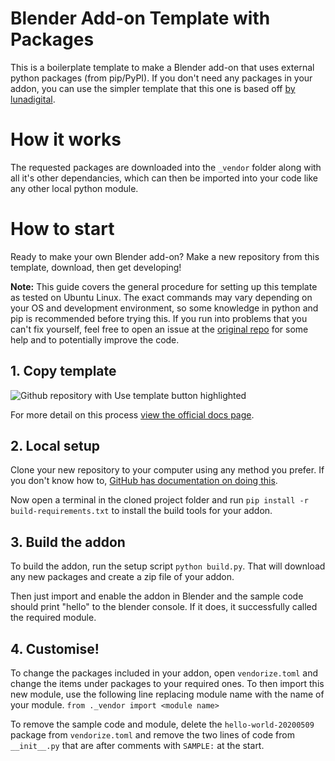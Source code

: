 # Blender Add-on Template with Packages
This is a boilerplate template to make a Blender add-on that uses external python packages (from pip/PyPI). If you don't need any packages in your addon, you can use the simpler template that this one is based off [by lunadigital](https://github.com/lunadigital/blender-addon-template).

# How it works
The requested packages are downloaded into the `_vendor` folder along with all it's other dependancies, which can then be imported into your code like any other local python module.

# How to start
Ready to make your own Blender add-on? Make a new repository from this template, download, then get developing!

**Note:** This guide covers the general procedure for setting up this template as tested on Ubuntu Linux. The exact commands may vary depending on your OS and development environment, so some knowledge in python and pip is recommended before trying this. If you run into problems that you can't fix yourself, feel free to open an issue at the [original repo](https://github.com/TheTrueCoder/blender-addon-template) for some help and to potentially improve the code.

## 1. Copy template
![Github repository with Use template button highlighted](https://docs.github.com/assets/cb-36544/images/help/repository/use-this-template-button.png)

For more detail on this process [view the official docs page](https://docs.github.com/en/repositories/creating-and-managing-repositories/creating-a-repository-from-a-template).

## 2. Local setup
Clone your new repository to your computer using any method you prefer. If you don't know how to, [GitHub has documentation on doing this](https://docs.github.com/en/repositories/creating-and-managing-repositories/cloning-a-repository). 

Now open a terminal in the cloned project folder and run `pip install -r build-requirements.txt` to install the build tools for your addon.

## 3. Build the addon
To build the addon, run the setup script `python build.py`. That will download any new packages and create a zip file of your addon.

Then just import and enable the addon in Blender and the sample code should print "hello" to the blender console. If it does, it successfully called the required module.

## 4. Customise!
To change the packages included in your addon, open `vendorize.toml` and change the items under packages to your required ones.
To then import this new module, use the following line replacing module name with the name of your module. `from ._vendor import <module name>`

To remove the sample code and module, delete the `hello-world-20200509` package from `vendorize.toml` and remove the two lines of code from `__init__.py` that are after comments with `SAMPLE:` at the start.
